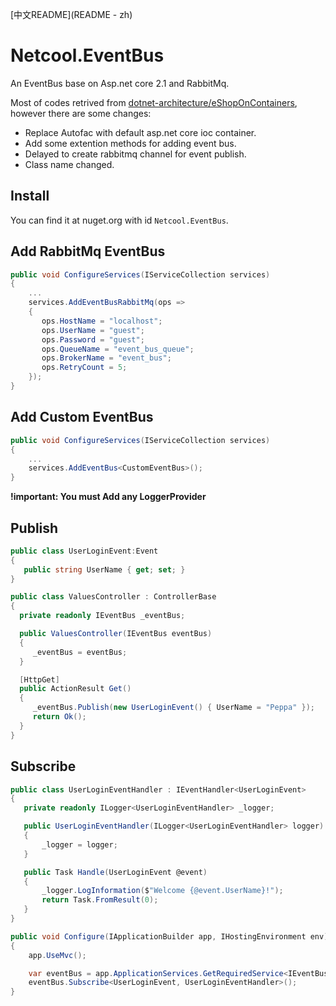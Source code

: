 [中文README](README - zh)

# Netcool.EventBus
An EventBus base on Asp.net core 2.1 and RabbitMq. 

Most of codes retrived from [dotnet-architecture/eShopOnContainers](https://github.com/dotnet-architecture/eShopOnContainers), however there are some changes:
- Replace Autofac with default asp.net core ioc container.
- Add some extention methods for adding event bus.
- Delayed to create rabbitmq channel for event publish.
- Class name changed.

## Install

You can find it at nuget.org with id `Netcool.EventBus`.

## Add RabbitMq EventBus

```csharp
public void ConfigureServices(IServiceCollection services)
{
    ...
    services.AddEventBusRabbitMq(ops =>
    {
       ops.HostName = "localhost";
       ops.UserName = "guest";
       ops.Password = "guest";   
       ops.QueueName = "event_bus_queue";
       ops.BrokerName = "event_bus";
       ops.RetryCount = 5;
    });
}
```

## Add Custom EventBus

```csharp
public void ConfigureServices(IServiceCollection services)
{
    ...
    services.AddEventBus<CustomEventBus>();
}
```

**!important: You must Add any LoggerProvider**

## Publish

```csharp
public class UserLoginEvent:Event
{
   public string UserName { get; set; }
}

public class ValuesController : ControllerBase
{
  private readonly IEventBus _eventBus;

  public ValuesController(IEventBus eventBus)
  {
     _eventBus = eventBus;
  }

  [HttpGet]
  public ActionResult Get()
  {
     _eventBus.Publish(new UserLoginEvent() { UserName = "Peppa" });
     return Ok();
  }
}
```

## Subscribe

```csharp
public class UserLoginEventHandler : IEventHandler<UserLoginEvent>
{
   private readonly ILogger<UserLoginEventHandler> _logger;

   public UserLoginEventHandler(ILogger<UserLoginEventHandler> logger)
   {
       _logger = logger;
   }

   public Task Handle(UserLoginEvent @event)
   {
       _logger.LogInformation($"Welcome {@event.UserName}!");
       return Task.FromResult(0);
   }
}
```

```csharp
public void Configure(IApplicationBuilder app, IHostingEnvironment env)
{        
    app.UseMvc();

    var eventBus = app.ApplicationServices.GetRequiredService<IEventBus>();
    eventBus.Subscribe<UserLoginEvent, UserLoginEventHandler>();
}
```







